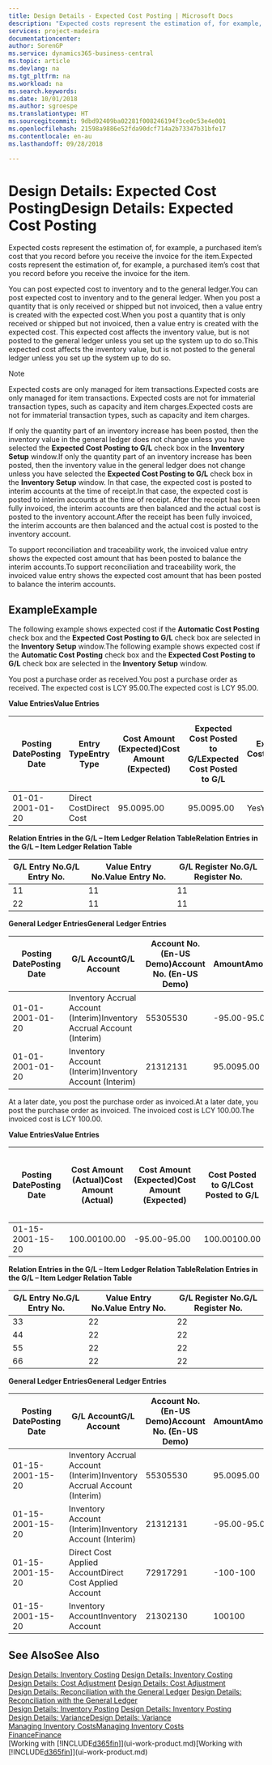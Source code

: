 ```yaml
---
title: Design Details - Expected Cost Posting | Microsoft Docs
description: "Expected costs represent the estimation of, for example, a purchased item’s cost that you record before you receive the invoice for the item."
services: project-madeira
documentationcenter: 
author: SorenGP
ms.service: dynamics365-business-central
ms.topic: article
ms.devlang: na
ms.tgt_pltfrm: na
ms.workload: na
ms.search.keywords: 
ms.date: 10/01/2018
ms.author: sgroespe
ms.translationtype: HT
ms.sourcegitcommit: 9dbd92409ba02281f008246194f3ce0c53e4e001
ms.openlocfilehash: 21598a9886e52fda90dcf714a2b73347b31bfe17
ms.contentlocale: en-au
ms.lasthandoff: 09/28/2018

---
```

# <a name="design-details-expected-cost-posting"></a><span data-ttu-id="cabbb-103">Design Details: Expected Cost Posting</span><span class="sxs-lookup"><span data-stu-id="cabbb-103">Design Details: Expected Cost Posting</span></span>
<span data-ttu-id="cabbb-104">Expected costs represent the estimation of, for example, a purchased item’s cost that you record before you receive the invoice for the item.</span><span class="sxs-lookup"><span data-stu-id="cabbb-104">Expected costs represent the estimation of, for example, a purchased item’s cost that you record before you receive the invoice for the item.</span></span>  

 <span data-ttu-id="cabbb-105">You can post expected cost to inventory and to the general ledger.</span><span class="sxs-lookup"><span data-stu-id="cabbb-105">You can post expected cost to inventory and to the general ledger.</span></span> <span data-ttu-id="cabbb-106">When you post a quantity that is only received or shipped but not invoiced, then a value entry is created with the expected cost.</span><span class="sxs-lookup"><span data-stu-id="cabbb-106">When you post a quantity that is only received or shipped but not invoiced, then a value entry is created with the expected cost.</span></span> <span data-ttu-id="cabbb-107">This expected cost affects the inventory value, but is not posted to the general ledger unless you set up the system up to do so.</span><span class="sxs-lookup"><span data-stu-id="cabbb-107">This expected cost affects the inventory value, but is not posted to the general ledger unless you set up the system up to do so.</span></span>  

> [!NOTE]  
>  <span data-ttu-id="cabbb-108">Expected costs are only managed for item transactions.</span><span class="sxs-lookup"><span data-stu-id="cabbb-108">Expected costs are only managed for item transactions.</span></span> <span data-ttu-id="cabbb-109">Expected costs are not for immaterial transaction types, such as capacity and item charges.</span><span class="sxs-lookup"><span data-stu-id="cabbb-109">Expected costs are not for immaterial transaction types, such as capacity and item charges.</span></span>  

 <span data-ttu-id="cabbb-110">If only the quantity part of an inventory increase has been posted, then the inventory value in the general ledger does not change unless you have selected the **Expected Cost Posting to G/L** check box in the **Inventory Setup** window.</span><span class="sxs-lookup"><span data-stu-id="cabbb-110">If only the quantity part of an inventory increase has been posted, then the inventory value in the general ledger does not change unless you have selected the **Expected Cost Posting to G/L** check box in the **Inventory Setup** window.</span></span> <span data-ttu-id="cabbb-111">In that case, the expected cost is posted to interim accounts at the time of receipt.</span><span class="sxs-lookup"><span data-stu-id="cabbb-111">In that case, the expected cost is posted to interim accounts at the time of receipt.</span></span> <span data-ttu-id="cabbb-112">After the receipt has been fully invoiced, the interim accounts are then balanced and the actual cost is posted to the inventory account.</span><span class="sxs-lookup"><span data-stu-id="cabbb-112">After the receipt has been fully invoiced, the interim accounts are then balanced and the actual cost is posted to the inventory account.</span></span>  

 <span data-ttu-id="cabbb-113">To support reconciliation and traceability work, the invoiced value entry shows the expected cost amount that has been posted to balance the interim accounts.</span><span class="sxs-lookup"><span data-stu-id="cabbb-113">To support reconciliation and traceability work, the invoiced value entry shows the expected cost amount that has been posted to balance the interim accounts.</span></span>  

## <a name="example"></a><span data-ttu-id="cabbb-114">Example</span><span class="sxs-lookup"><span data-stu-id="cabbb-114">Example</span></span>  
 <span data-ttu-id="cabbb-115">The following example shows expected cost if the **Automatic Cost Posting** check box and the **Expected Cost Posting to G/L** check box are selected in the **Inventory Setup** window.</span><span class="sxs-lookup"><span data-stu-id="cabbb-115">The following example shows expected cost if the **Automatic Cost Posting** check box and the **Expected Cost Posting to G/L** check box are selected in the **Inventory Setup** window.</span></span>  

 <span data-ttu-id="cabbb-116">You post a purchase order as received.</span><span class="sxs-lookup"><span data-stu-id="cabbb-116">You post a purchase order as received.</span></span> <span data-ttu-id="cabbb-117">The expected cost is LCY 95.00.</span><span class="sxs-lookup"><span data-stu-id="cabbb-117">The expected cost is LCY 95.00.</span></span>  

 <span data-ttu-id="cabbb-118">**Value Entries**</span><span class="sxs-lookup"><span data-stu-id="cabbb-118">**Value Entries**</span></span>  

|<span data-ttu-id="cabbb-119">Posting Date</span><span class="sxs-lookup"><span data-stu-id="cabbb-119">Posting Date</span></span>|<span data-ttu-id="cabbb-120">Entry Type</span><span class="sxs-lookup"><span data-stu-id="cabbb-120">Entry Type</span></span>|<span data-ttu-id="cabbb-121">Cost Amount (Expected)</span><span class="sxs-lookup"><span data-stu-id="cabbb-121">Cost Amount (Expected)</span></span>|<span data-ttu-id="cabbb-122">Expected Cost Posted to G/L</span><span class="sxs-lookup"><span data-stu-id="cabbb-122">Expected Cost Posted to G/L</span></span>|<span data-ttu-id="cabbb-123">Expected Cost</span><span class="sxs-lookup"><span data-stu-id="cabbb-123">Expected Cost</span></span>|<span data-ttu-id="cabbb-124">Item Ledger Entry No.</span><span class="sxs-lookup"><span data-stu-id="cabbb-124">Item Ledger Entry No.</span></span>|<span data-ttu-id="cabbb-125">Entry No.</span><span class="sxs-lookup"><span data-stu-id="cabbb-125">Entry No.</span></span>|  
|------------------|----------------|------------------------------|----------------------------------|-------------------|---------------------------|---------------|  
|<span data-ttu-id="cabbb-126">01-01-20</span><span class="sxs-lookup"><span data-stu-id="cabbb-126">01-01-20</span></span>|<span data-ttu-id="cabbb-127">Direct Cost</span><span class="sxs-lookup"><span data-stu-id="cabbb-127">Direct Cost</span></span>|<span data-ttu-id="cabbb-128">95.00</span><span class="sxs-lookup"><span data-stu-id="cabbb-128">95.00</span></span>|<span data-ttu-id="cabbb-129">95.00</span><span class="sxs-lookup"><span data-stu-id="cabbb-129">95.00</span></span>|<span data-ttu-id="cabbb-130">Yes</span><span class="sxs-lookup"><span data-stu-id="cabbb-130">Yes</span></span>|<span data-ttu-id="cabbb-131">1</span><span class="sxs-lookup"><span data-stu-id="cabbb-131">1</span></span>|<span data-ttu-id="cabbb-132">1</span><span class="sxs-lookup"><span data-stu-id="cabbb-132">1</span></span>|  

 <span data-ttu-id="cabbb-133">**Relation Entries in the G/L – Item Ledger Relation Table**</span><span class="sxs-lookup"><span data-stu-id="cabbb-133">**Relation Entries in the G/L – Item Ledger Relation Table**</span></span>  

|<span data-ttu-id="cabbb-134">G/L Entry No.</span><span class="sxs-lookup"><span data-stu-id="cabbb-134">G/L Entry No.</span></span>|<span data-ttu-id="cabbb-135">Value Entry No.</span><span class="sxs-lookup"><span data-stu-id="cabbb-135">Value Entry No.</span></span>|<span data-ttu-id="cabbb-136">G/L Register No.</span><span class="sxs-lookup"><span data-stu-id="cabbb-136">G/L Register No.</span></span>|  
|--------------------|---------------------|-----------------------|  
|<span data-ttu-id="cabbb-137">1</span><span class="sxs-lookup"><span data-stu-id="cabbb-137">1</span></span>|<span data-ttu-id="cabbb-138">1</span><span class="sxs-lookup"><span data-stu-id="cabbb-138">1</span></span>|<span data-ttu-id="cabbb-139">1</span><span class="sxs-lookup"><span data-stu-id="cabbb-139">1</span></span>|  
|<span data-ttu-id="cabbb-140">2</span><span class="sxs-lookup"><span data-stu-id="cabbb-140">2</span></span>|<span data-ttu-id="cabbb-141">1</span><span class="sxs-lookup"><span data-stu-id="cabbb-141">1</span></span>|<span data-ttu-id="cabbb-142">1</span><span class="sxs-lookup"><span data-stu-id="cabbb-142">1</span></span>|  

 <span data-ttu-id="cabbb-143">**General Ledger Entries**</span><span class="sxs-lookup"><span data-stu-id="cabbb-143">**General Ledger Entries**</span></span>  

|<span data-ttu-id="cabbb-144">Posting Date</span><span class="sxs-lookup"><span data-stu-id="cabbb-144">Posting Date</span></span>|<span data-ttu-id="cabbb-145">G/L Account</span><span class="sxs-lookup"><span data-stu-id="cabbb-145">G/L Account</span></span>|<span data-ttu-id="cabbb-146">Account No. (En-US Demo)</span><span class="sxs-lookup"><span data-stu-id="cabbb-146">Account No. (En-US Demo)</span></span>|<span data-ttu-id="cabbb-147">Amount</span><span class="sxs-lookup"><span data-stu-id="cabbb-147">Amount</span></span>|<span data-ttu-id="cabbb-148">Entry No.</span><span class="sxs-lookup"><span data-stu-id="cabbb-148">Entry No.</span></span>|  
|------------------|------------------|---------------------------------|------------|---------------|  
|<span data-ttu-id="cabbb-149">01-01-20</span><span class="sxs-lookup"><span data-stu-id="cabbb-149">01-01-20</span></span>|<span data-ttu-id="cabbb-150">Inventory Accrual Account (Interim)</span><span class="sxs-lookup"><span data-stu-id="cabbb-150">Inventory Accrual Account (Interim)</span></span>|<span data-ttu-id="cabbb-151">5530</span><span class="sxs-lookup"><span data-stu-id="cabbb-151">5530</span></span>|<span data-ttu-id="cabbb-152">-95.00</span><span class="sxs-lookup"><span data-stu-id="cabbb-152">-95.00</span></span>|<span data-ttu-id="cabbb-153">2</span><span class="sxs-lookup"><span data-stu-id="cabbb-153">2</span></span>|  
|<span data-ttu-id="cabbb-154">01-01-20</span><span class="sxs-lookup"><span data-stu-id="cabbb-154">01-01-20</span></span>|<span data-ttu-id="cabbb-155">Inventory Account (Interim)</span><span class="sxs-lookup"><span data-stu-id="cabbb-155">Inventory Account (Interim)</span></span>|<span data-ttu-id="cabbb-156">2131</span><span class="sxs-lookup"><span data-stu-id="cabbb-156">2131</span></span>|<span data-ttu-id="cabbb-157">95.00</span><span class="sxs-lookup"><span data-stu-id="cabbb-157">95.00</span></span>|<span data-ttu-id="cabbb-158">1</span><span class="sxs-lookup"><span data-stu-id="cabbb-158">1</span></span>|  

 <span data-ttu-id="cabbb-159">At a later date, you post the purchase order as invoiced.</span><span class="sxs-lookup"><span data-stu-id="cabbb-159">At a later date, you post the purchase order as invoiced.</span></span> <span data-ttu-id="cabbb-160">The invoiced cost is LCY 100.00.</span><span class="sxs-lookup"><span data-stu-id="cabbb-160">The invoiced cost is LCY 100.00.</span></span>  

 <span data-ttu-id="cabbb-161">**Value Entries**</span><span class="sxs-lookup"><span data-stu-id="cabbb-161">**Value Entries**</span></span>  

|<span data-ttu-id="cabbb-162">Posting Date</span><span class="sxs-lookup"><span data-stu-id="cabbb-162">Posting Date</span></span>|<span data-ttu-id="cabbb-163">Cost Amount (Actual)</span><span class="sxs-lookup"><span data-stu-id="cabbb-163">Cost Amount (Actual)</span></span>|<span data-ttu-id="cabbb-164">Cost Amount (Expected)</span><span class="sxs-lookup"><span data-stu-id="cabbb-164">Cost Amount (Expected)</span></span>|<span data-ttu-id="cabbb-165">Cost Posted to G/L</span><span class="sxs-lookup"><span data-stu-id="cabbb-165">Cost Posted to G/L</span></span>|<span data-ttu-id="cabbb-166">Expected Cost</span><span class="sxs-lookup"><span data-stu-id="cabbb-166">Expected Cost</span></span>|<span data-ttu-id="cabbb-167">Item Ledger Entry No.</span><span class="sxs-lookup"><span data-stu-id="cabbb-167">Item Ledger Entry No.</span></span>|<span data-ttu-id="cabbb-168">Entry No.</span><span class="sxs-lookup"><span data-stu-id="cabbb-168">Entry No.</span></span>|  
|------------------|----------------------------|------------------------------|-------------------------|-------------------|---------------------------|---------------|  
|<span data-ttu-id="cabbb-169">01-15-20</span><span class="sxs-lookup"><span data-stu-id="cabbb-169">01-15-20</span></span>|<span data-ttu-id="cabbb-170">100.00</span><span class="sxs-lookup"><span data-stu-id="cabbb-170">100.00</span></span>|<span data-ttu-id="cabbb-171">-95.00</span><span class="sxs-lookup"><span data-stu-id="cabbb-171">-95.00</span></span>|<span data-ttu-id="cabbb-172">100.00</span><span class="sxs-lookup"><span data-stu-id="cabbb-172">100.00</span></span>|<span data-ttu-id="cabbb-173">No</span><span class="sxs-lookup"><span data-stu-id="cabbb-173">No</span></span>|<span data-ttu-id="cabbb-174">1</span><span class="sxs-lookup"><span data-stu-id="cabbb-174">1</span></span>|<span data-ttu-id="cabbb-175">2</span><span class="sxs-lookup"><span data-stu-id="cabbb-175">2</span></span>|  

 <span data-ttu-id="cabbb-176">**Relation Entries in the G/L – Item Ledger Relation Table**</span><span class="sxs-lookup"><span data-stu-id="cabbb-176">**Relation Entries in the G/L – Item Ledger Relation Table**</span></span>  

|<span data-ttu-id="cabbb-177">G/L Entry No.</span><span class="sxs-lookup"><span data-stu-id="cabbb-177">G/L Entry No.</span></span>|<span data-ttu-id="cabbb-178">Value Entry No.</span><span class="sxs-lookup"><span data-stu-id="cabbb-178">Value Entry No.</span></span>|<span data-ttu-id="cabbb-179">G/L Register No.</span><span class="sxs-lookup"><span data-stu-id="cabbb-179">G/L Register No.</span></span>|  
|--------------------|---------------------|-----------------------|  
|<span data-ttu-id="cabbb-180">3</span><span class="sxs-lookup"><span data-stu-id="cabbb-180">3</span></span>|<span data-ttu-id="cabbb-181">2</span><span class="sxs-lookup"><span data-stu-id="cabbb-181">2</span></span>|<span data-ttu-id="cabbb-182">2</span><span class="sxs-lookup"><span data-stu-id="cabbb-182">2</span></span>|  
|<span data-ttu-id="cabbb-183">4</span><span class="sxs-lookup"><span data-stu-id="cabbb-183">4</span></span>|<span data-ttu-id="cabbb-184">2</span><span class="sxs-lookup"><span data-stu-id="cabbb-184">2</span></span>|<span data-ttu-id="cabbb-185">2</span><span class="sxs-lookup"><span data-stu-id="cabbb-185">2</span></span>|  
|<span data-ttu-id="cabbb-186">5</span><span class="sxs-lookup"><span data-stu-id="cabbb-186">5</span></span>|<span data-ttu-id="cabbb-187">2</span><span class="sxs-lookup"><span data-stu-id="cabbb-187">2</span></span>|<span data-ttu-id="cabbb-188">2</span><span class="sxs-lookup"><span data-stu-id="cabbb-188">2</span></span>|  
|<span data-ttu-id="cabbb-189">6</span><span class="sxs-lookup"><span data-stu-id="cabbb-189">6</span></span>|<span data-ttu-id="cabbb-190">2</span><span class="sxs-lookup"><span data-stu-id="cabbb-190">2</span></span>|<span data-ttu-id="cabbb-191">2</span><span class="sxs-lookup"><span data-stu-id="cabbb-191">2</span></span>|  

 <span data-ttu-id="cabbb-192">**General Ledger Entries**</span><span class="sxs-lookup"><span data-stu-id="cabbb-192">**General Ledger Entries**</span></span>  

|<span data-ttu-id="cabbb-193">Posting Date</span><span class="sxs-lookup"><span data-stu-id="cabbb-193">Posting Date</span></span>|<span data-ttu-id="cabbb-194">G/L Account</span><span class="sxs-lookup"><span data-stu-id="cabbb-194">G/L Account</span></span>|<span data-ttu-id="cabbb-195">Account No. (En-US Demo)</span><span class="sxs-lookup"><span data-stu-id="cabbb-195">Account No. (En-US Demo)</span></span>|<span data-ttu-id="cabbb-196">Amount</span><span class="sxs-lookup"><span data-stu-id="cabbb-196">Amount</span></span>|<span data-ttu-id="cabbb-197">Entry No.</span><span class="sxs-lookup"><span data-stu-id="cabbb-197">Entry No.</span></span>|  
|------------------|------------------|---------------------------------|------------|---------------|  
|<span data-ttu-id="cabbb-198">01-15-20</span><span class="sxs-lookup"><span data-stu-id="cabbb-198">01-15-20</span></span>|<span data-ttu-id="cabbb-199">Inventory Accrual Account (Interim)</span><span class="sxs-lookup"><span data-stu-id="cabbb-199">Inventory Accrual Account (Interim)</span></span>|<span data-ttu-id="cabbb-200">5530</span><span class="sxs-lookup"><span data-stu-id="cabbb-200">5530</span></span>|<span data-ttu-id="cabbb-201">95.00</span><span class="sxs-lookup"><span data-stu-id="cabbb-201">95.00</span></span>|<span data-ttu-id="cabbb-202">4</span><span class="sxs-lookup"><span data-stu-id="cabbb-202">4</span></span>|  
|<span data-ttu-id="cabbb-203">01-15-20</span><span class="sxs-lookup"><span data-stu-id="cabbb-203">01-15-20</span></span>|<span data-ttu-id="cabbb-204">Inventory Account (Interim)</span><span class="sxs-lookup"><span data-stu-id="cabbb-204">Inventory Account (Interim)</span></span>|<span data-ttu-id="cabbb-205">2131</span><span class="sxs-lookup"><span data-stu-id="cabbb-205">2131</span></span>|<span data-ttu-id="cabbb-206">-95.00</span><span class="sxs-lookup"><span data-stu-id="cabbb-206">-95.00</span></span>|<span data-ttu-id="cabbb-207">3</span><span class="sxs-lookup"><span data-stu-id="cabbb-207">3</span></span>|  
|<span data-ttu-id="cabbb-208">01-15-20</span><span class="sxs-lookup"><span data-stu-id="cabbb-208">01-15-20</span></span>|<span data-ttu-id="cabbb-209">Direct Cost Applied Account</span><span class="sxs-lookup"><span data-stu-id="cabbb-209">Direct Cost Applied Account</span></span>|<span data-ttu-id="cabbb-210">7291</span><span class="sxs-lookup"><span data-stu-id="cabbb-210">7291</span></span>|<span data-ttu-id="cabbb-211">-100</span><span class="sxs-lookup"><span data-stu-id="cabbb-211">-100</span></span>|<span data-ttu-id="cabbb-212">6</span><span class="sxs-lookup"><span data-stu-id="cabbb-212">6</span></span>|  
|<span data-ttu-id="cabbb-213">01-15-20</span><span class="sxs-lookup"><span data-stu-id="cabbb-213">01-15-20</span></span>|<span data-ttu-id="cabbb-214">Inventory Account</span><span class="sxs-lookup"><span data-stu-id="cabbb-214">Inventory Account</span></span>|<span data-ttu-id="cabbb-215">2130</span><span class="sxs-lookup"><span data-stu-id="cabbb-215">2130</span></span>|<span data-ttu-id="cabbb-216">100</span><span class="sxs-lookup"><span data-stu-id="cabbb-216">100</span></span>|<span data-ttu-id="cabbb-217">5</span><span class="sxs-lookup"><span data-stu-id="cabbb-217">5</span></span>|  

## <a name="see-also"></a><span data-ttu-id="cabbb-218">See Also</span><span class="sxs-lookup"><span data-stu-id="cabbb-218">See Also</span></span>
 <span data-ttu-id="cabbb-219">[Design Details: Inventory Costing](design-details-inventory-costing.md) </span><span class="sxs-lookup"><span data-stu-id="cabbb-219">[Design Details: Inventory Costing](design-details-inventory-costing.md) </span></span>  
 <span data-ttu-id="cabbb-220">[Design Details: Cost Adjustment](design-details-cost-adjustment.md) </span><span class="sxs-lookup"><span data-stu-id="cabbb-220">[Design Details: Cost Adjustment](design-details-cost-adjustment.md) </span></span>  
 <span data-ttu-id="cabbb-221">[Design Details: Reconciliation with the General Ledger](design-details-reconciliation-with-the-general-ledger.md) </span><span class="sxs-lookup"><span data-stu-id="cabbb-221">[Design Details: Reconciliation with the General Ledger](design-details-reconciliation-with-the-general-ledger.md) </span></span>  
 <span data-ttu-id="cabbb-222">[Design Details: Inventory Posting](design-details-inventory-posting.md) </span><span class="sxs-lookup"><span data-stu-id="cabbb-222">[Design Details: Inventory Posting](design-details-inventory-posting.md) </span></span>  
 [<span data-ttu-id="cabbb-223">Design Details: Variance</span><span class="sxs-lookup"><span data-stu-id="cabbb-223">Design Details: Variance</span></span>](design-details-variance.md)  
 [<span data-ttu-id="cabbb-224">Managing Inventory Costs</span><span class="sxs-lookup"><span data-stu-id="cabbb-224">Managing Inventory Costs</span></span>](finance-manage-inventory-costs.md)  
 [<span data-ttu-id="cabbb-225">Finance</span><span class="sxs-lookup"><span data-stu-id="cabbb-225">Finance</span></span>](finance.md)  
 <span data-ttu-id="cabbb-226">[Working with [!INCLUDE[d365fin](includes/d365fin_md.md)]](ui-work-product.md)</span><span class="sxs-lookup"><span data-stu-id="cabbb-226">[Working with [!INCLUDE[d365fin](includes/d365fin_md.md)]](ui-work-product.md)</span></span>

